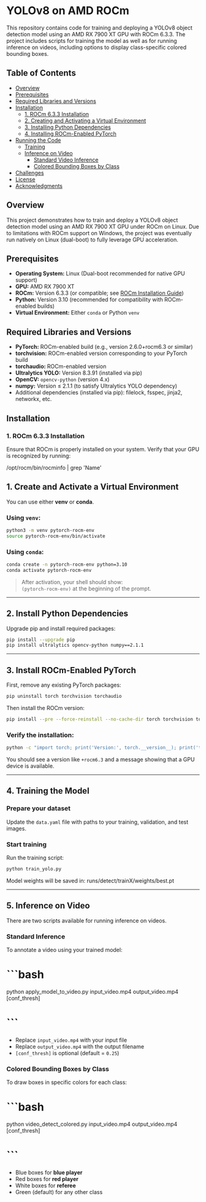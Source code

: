 # YOLOv8 on AMD ROCm

This repository contains code for training and deploying a YOLOv8 object detection model using an AMD RX 7900 XT GPU with ROCm 6.3.3. The project includes scripts for training the model as well as for running inference on videos, including options to display class-specific colored bounding boxes.

## Table of Contents

- [Overview](#overview)
- [Prerequisites](#prerequisites)
- [Required Libraries and Versions](#required-libraries-and-versions)
- [Installation](#installation)
  - [1. ROCm 6.3.3 Installation](#1-rocm-633-installation)
  - [2. Creating and Activating a Virtual Environment](#2-creating-and-activating-a-virtual-environment)
  - [3. Installing Python Dependencies](#3-installing-python-dependencies)
  - [4. Installing ROCm-Enabled PyTorch](#4-installing-rocm-enabled-pytorch)
- [Running the Code](#running-the-code)
  - [Training](#training)
  - [Inference on Video](#inference-on-video)
    - [Standard Video Inference](#standard-video-inference)
    - [Colored Bounding Boxes by Class](#colored-bounding-boxes-by-class)
- [Challenges](#challenges)
- [License](#license)
- [Acknowledgments](#acknowledgments)

## Overview

This project demonstrates how to train and deploy a YOLOv8 object detection model using an AMD RX 7900 XT GPU under ROCm on Linux. Due to limitations with ROCm support on Windows, the project was eventually run natively on Linux (dual-boot) to fully leverage GPU acceleration.

## Prerequisites

- **Operating System:** Linux (Dual-boot recommended for native GPU support)
- **GPU:** AMD RX 7900 XT
- **ROCm:** Version 6.3.3 (or compatible; see [ROCm Installation Guide](https://rocmdocs.amd.com/en/latest/Installation_Guide/Installation-Guide.html))
- **Python:** Version 3.10 (recommended for compatibility with ROCm-enabled builds)
- **Virtual Environment:** Either `conda` or Python `venv`

## Required Libraries and Versions

- **PyTorch:** ROCm-enabled build (e.g., version 2.6.0+rocm6.3 or similar)
- **torchvision:** ROCm-enabled version corresponding to your PyTorch build
- **torchaudio:** ROCm-enabled version
- **Ultralytics YOLO:** Version 8.3.91 (installed via pip)
- **OpenCV:** `opencv-python` (version 4.x)
- **numpy:** Version ≤ 2.1.1 (to satisfy Ultralytics YOLO dependency)
- Additional dependencies (installed via pip): filelock, fsspec, jinja2, networkx, etc.

## Installation

### 1. ROCm 6.3.3 Installation

Ensure that ROCm is properly installed on your system. Verify that your GPU is recognized by running:

/opt/rocm/bin/rocminfo | grep 'Name'


## 1. Create and Activate a Virtual Environment

You can use either **venv** or **conda**.

### Using `venv`:
```bash
python3 -m venv pytorch-rocm-env  
source pytorch-rocm-env/bin/activate
```

### Using `conda`:
```bash
conda create -n pytorch-rocm-env python=3.10  
conda activate pytorch-rocm-env
```

> After activation, your shell should show:  
> `(pytorch-rocm-env)` at the beginning of the prompt.

---

## 2. Install Python Dependencies

Upgrade pip and install required packages:
```bash
pip install --upgrade pip  
pip install ultralytics opencv-python numpy==2.1.1
```

---

## 3. Install ROCm-Enabled PyTorch

First, remove any existing PyTorch packages:
```bash
pip uninstall torch torchvision torchaudio
```

Then install the ROCm version:
```bash
pip install --pre --force-reinstall --no-cache-dir torch torchvision torchaudio --extra-index-url https://download.pytorch.org/whl/rocm6.3
```

### Verify the installation:
```bash
python -c "import torch; print('Version:', torch.__version__); print('torch.cuda.is_available():', torch.cuda.is_available()); print('Device count:', torch.cuda.device_count())"
```

You should see a version like `+rocm6.3` and a message showing that a GPU device is available.

---

## 4. Training the Model

### Prepare your dataset

Update the `data.yaml` file with paths to your training, validation, and test images.

### Start training

Run the training script:
```bash
python train_yolo.py
```

Model weights will be saved in:
runs/detect/trainX/weights/best.pt


---

## 5. Inference on Video

There are two scripts available for running inference on videos.

### Standard Inference

To annotate a video using your trained model:
# ```bash
python apply_model_to_video.py input_video.mp4 output_video.mp4 [conf_thresh]
# ```

- Replace `input_video.mp4` with your input file  
- Replace `output_video.mp4` with the output filename  
- `[conf_thresh]` is optional (default = `0.25`)

### Colored Bounding Boxes by Class

To draw boxes in specific colors for each class:
# ```bash
python video_detect_colored.py input_video.mp4 output_video.mp4 [conf_thresh]
# ```

- Blue boxes for **blue player**  
- Red boxes for **red player**  
- White boxes for **referee**  
- Green (default) for any other class
